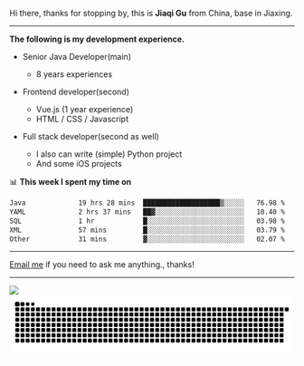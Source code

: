Hi there, thanks for stopping by, this is **Jiaqi Gu** from China, base in Jiaxing.

---

**The following is my development experience.**

- Senior Java Developer(main)
  - 8 years experiences

- Frontend developer(second)
  - Vue.js (1 year experience)
  - HTML / CSS / Javascript
  
- Full stack developer(second as well)
  - I also can write (simple) Python project
  - And some iOS projects

📊 **This week I spent my time on**
<!--START_SECTION:waka-->

```text
Java             19 hrs 28 mins  ███████████████████▒░░░░░   76.98 %
YAML             2 hrs 37 mins   ██▓░░░░░░░░░░░░░░░░░░░░░░   10.40 %
SQL              1 hr            █░░░░░░░░░░░░░░░░░░░░░░░░   03.98 %
XML              57 mins         █░░░░░░░░░░░░░░░░░░░░░░░░   03.79 %
Other            31 mins         ▓░░░░░░░░░░░░░░░░░░░░░░░░   02.07 %
```

<!--END_SECTION:waka-->

---

[Email me](mailto:htk2klwgr@mozmail.com?subject=Hiring_from_GitHub) if you need to ask me anything., thanks!

---

![]( https://visitor-badge.glitch.me/badge?page_id=githubgujiaqi)
![]( https://github.com/droid-Q/droid-Q/raw/output/github-contribution-grid-snake.svg#gh-dark-mode-only)
